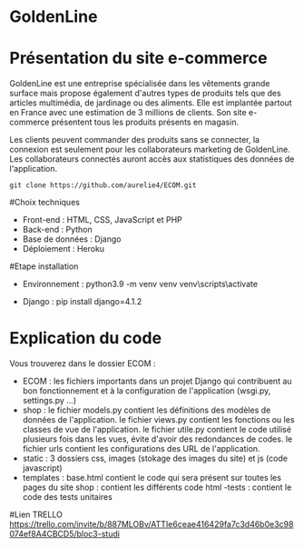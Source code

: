 
# GoldenLine

# Présentation du site e-commerce

GoldenLine est une entreprise spécialisée dans les vêtements grande surface mais propose également d'autres types de produits tels que des articles multimédia, de jardinage ou des aliments. Elle est implantée partout en France avec une estimation de 3 millions de clients. 
Son site e-commerce présentent tous les produits présents en magasin.

Les clients peuvent commander des produits sans se connecter, la connexion est seulement pour les collaborateurs marketing de GoldenLine. Les collaborateurs connectés auront accès aux statistiques des données de l'application.

```
git clone https://github.com/aurelie4/ECOM.git
```

#Choix techniques
-	Front-end : HTML, CSS, JavaScript et PHP
-	Back-end : Python
-	Base de données : Django
-	Déploiement : Heroku


#Etape installation
- Environnement :
python3.9 -m venv venv
venv\scripts\activate

- Django : 
pip install django=4.1.2


# Explication du code

Vous trouverez dans le dossier ECOM : 

- ECOM : les fichiers importants dans un projet Django qui contribuent au bon fonctionnement et à la configuration de l'application (wsgi.py, settings.py ...)
- shop : le fichier models.py contient les définitions des modèles de données de l'application.
         le fichier views.py contient les fonctions ou les classes de vue de l'application.
         le fichier utile.py contient le code utilisé plusieurs fois dans les vues, évite d'avoir des redondances de codes.
         le fichier urls contient les configurations des URL de l'application.
- static : 3 dossiers css, images (stokage des images du site) et js (code javascript)
- templates : base.html contient le code qui sera présent sur toutes les pages du site
              shop : contient les différents code html
-tests : contient le code des tests unitaires

#Lien TRELLO 
https://trello.com/invite/b/887MLOBv/ATTIe6ceae416429fa7c3d46b0e3c98074ef8A4CBCD5/bloc3-studi

